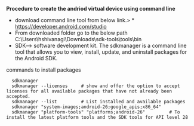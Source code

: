 **Procedure to create the andriod virtual device using command line** 
- download command line tool from below link.>
      * https://developer.android.com/studio
- From downloaded folder go to the below path
  		C:\Users\hshivanagi\Downloads\sdk-tools\tools\bin
- SDK--> software development kit. The sdkmanager is a command line tool that allows you to view, install, update, and uninstall packages for the Android SDK.

commands to install packages
```
  sdkmanager
  sdkmanager --licenses     # show and offer the option to accept licenses for all available packages that have not already been accepted. 
  sdkmanager --list         # List installed and available packages
  sdkmanager "system-images;android-26;google_apis;x86_64"   
  sdkmanager "platform-tools" "platforms;android-26"         # To install the latest platform tools and the SDK tools for API level 28
```

